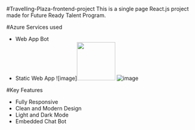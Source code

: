 #Travelling-Plaza-frontend-project
This is a single page React.js project made for Future Ready Talent Program.



#Azure Services used
- Web App Bot
- Static Web App
![image]<img src="[https://fullpath/assets/yourgif.gif](https://user-images.githubusercontent.com/99321374/179458826-fe0bfa71-a844-43c3-bebd-aef73c47880e.png)" width="100">
![image](https://user-images.githubusercontent.com/99321374/179459056-2871bb5f-88b7-46ff-8155-2baa2f13da5e.png)


#Key Features
- Fully Responsive
- Clean and Modern Design
- Light and Dark Mode
- Embedded Chat Bot
